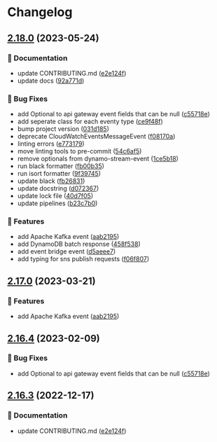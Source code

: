 # Changelog

## [2.18.0](https://github.com/YonatanGreenfeld/aws-lambda-typing/compare/v2.17.0...2.18.0) (2023-05-24)


### 📝 Documentation

* update CONTRIBUTING.md ([e2e124f](https://github.com/YonatanGreenfeld/aws-lambda-typing/commit/e2e124fb08009275384e5d3188590cd6bf3ca4d4))
* update docs ([92a771d](https://github.com/YonatanGreenfeld/aws-lambda-typing/commit/92a771d0449364175cea1cbdfeea8bc63d904f91))


### 🐛 Bug Fixes

* add Optional to api gateway event fields that can be null ([c55718e](https://github.com/YonatanGreenfeld/aws-lambda-typing/commit/c55718e4d4f460fe35891f29f39d5bcbe6965e06))
* add seperate class for each eventy type ([ce9f48f](https://github.com/YonatanGreenfeld/aws-lambda-typing/commit/ce9f48ff054ad5f52c00d48d1baae51a698cb23d))
* bump project version ([031d185](https://github.com/YonatanGreenfeld/aws-lambda-typing/commit/031d185a78c535003f81234130315b80cab0b8d9))
* deprecate CloudWatchEventsMessageEvent ([f08170a](https://github.com/YonatanGreenfeld/aws-lambda-typing/commit/f08170aa059c325a287275e1697dc5ef6f4b6475))
* linting errors ([e773179](https://github.com/YonatanGreenfeld/aws-lambda-typing/commit/e77317987eb215c66197159ae5785947c60684ab))
* move linting tools to pre-commit ([54c6af5](https://github.com/YonatanGreenfeld/aws-lambda-typing/commit/54c6af550af5844c70e627fcf42fc039673ed64e))
* remove optionals from dynamo-stream-event ([1ce5b18](https://github.com/YonatanGreenfeld/aws-lambda-typing/commit/1ce5b18c2051ed849570cfd50e45b6886afeb7a5))
* run black formatter ([fb00b35](https://github.com/YonatanGreenfeld/aws-lambda-typing/commit/fb00b35e45eec4daee1953644fdedcd392ec34ec))
* run isort formatter ([9f39745](https://github.com/YonatanGreenfeld/aws-lambda-typing/commit/9f39745245824db64006657f5b3b2814546e952f))
* update black ([fb26831](https://github.com/YonatanGreenfeld/aws-lambda-typing/commit/fb26831e26c6db1adece2f6e6fd1c8fe5ddf1eae))
* update docstring ([d072367](https://github.com/YonatanGreenfeld/aws-lambda-typing/commit/d07236738811ca5e48ed9ea2dad714b1bff40783))
* update lock file ([40d7f05](https://github.com/YonatanGreenfeld/aws-lambda-typing/commit/40d7f05b8000a858e04e1b152aa44bc4e11081f3))
* update pipelines ([b23c7b0](https://github.com/YonatanGreenfeld/aws-lambda-typing/commit/b23c7b012ae672dfe8157066e64b34b5431e53ba))


### 🚀 Features

* add Apache Kafka event ([aab2195](https://github.com/YonatanGreenfeld/aws-lambda-typing/commit/aab219528006777157897c99db60a1478afba999))
* add DynamoDB batch response ([458f538](https://github.com/YonatanGreenfeld/aws-lambda-typing/commit/458f5381aa5028b32f2e84ea9566cfd471287f68))
* add event bridge event ([d5aeee7](https://github.com/YonatanGreenfeld/aws-lambda-typing/commit/d5aeee74fb40e1462a6f5fb6e2d4d964e6fc488c))
* add typing for sns publish requests ([f06f807](https://github.com/YonatanGreenfeld/aws-lambda-typing/commit/f06f8078c3bb466711a8e898720320f8fd594806))

## [2.17.0](https://github.com/MousaZeidBaker/aws-lambda-typing/compare/2.16.4...2.17.0) (2023-03-21)


### 🚀 Features

* add Apache Kafka event ([aab2195](https://github.com/MousaZeidBaker/aws-lambda-typing/commit/aab219528006777157897c99db60a1478afba999))

## [2.16.4](https://github.com/MousaZeidBaker/aws-lambda-typing/compare/2.16.3...2.16.4) (2023-02-09)


### 🐛 Bug Fixes

* add Optional to api gateway event fields that can be null ([c55718e](https://github.com/MousaZeidBaker/aws-lambda-typing/commit/c55718e4d4f460fe35891f29f39d5bcbe6965e06))

## [2.16.3](https://github.com/MousaZeidBaker/aws-lambda-typing/compare/v2.16.2...2.16.3) (2022-12-17)


### 📝 Documentation

* update CONTRIBUTING.md ([e2e124f](https://github.com/MousaZeidBaker/aws-lambda-typing/commit/e2e124fb08009275384e5d3188590cd6bf3ca4d4))
